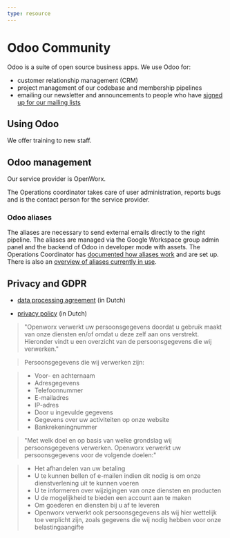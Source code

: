 ```yaml
---
type: resource
---
```


# Odoo Community

Odoo is a suite of open source business apps. We use Odoo for:

* customer relationship management (CRM)
* project management of our codebase and membership pipelines
* emailing our newsletter and announcements to people who have [signed up for our mailing lists](https://forms.gle/gn7wR2Eaxbv5g1BF9)

## Using Odoo

We offer training to new staff.

## Odoo management

Our service provider is OpenWorx.

The Operations coordinator takes care of user administration, reports bugs and is the contact person for the service provider.

### Odoo aliases

The aliases are necessary to send external emails directly to the right pipeline. The aliases are managed via the Google Workspace group admin panel and the backend of Odoo in developer mode with assets. The Operations Coordinator has [documented how aliases work](https://docs.google.com/document/d/1KYmWUHCS-bA5Bqi2wQzl11D1QIxbtwr-Qtl2PEwKDw8/edit) and are set up. There is also an [overview of aliases currently in use](https://docs.google.com/spreadsheets/d/1jkyAFQuwspuLyJNc0zi_9Lw_xbHS4qcIavfAWMWTSIE/edit#gid=0).

## Privacy and GDPR

* [data processing agreement](https://www.openworx.nl/verwerkersovereenkomst) (in Dutch)

* [privacy policy](https://www.openworx.nl/privacy-statement) (in Dutch)

> "Openworx verwerkt uw persoonsgegevens doordat u gebruik maakt van onze diensten en/of omdat u deze zelf aan ons verstrekt. Hieronder vindt u een overzicht van de persoonsgegevens die wij verwerken."

> Persoonsgegevens die wij verwerken zijn:

> * Voor- en achternaam
> * Adresgegevens
> * Telefoonnummer
> * E-mailadres
> * IP-adres
> * Door u ingevulde gegevens
> * Gegevens over uw activiteiten op onze website
> * Bankrekeningnummer

> "Met welk doel en op basis van welke grondslag wij persoonsgegevens verwerken. Openworx verwerkt uw persoonsgegevens voor de volgende doelen:"

> * Het afhandelen van uw betaling
> * U te kunnen bellen of e-mailen indien dit nodig is om onze dienstverlening uit te kunnen voeren
> * U te informeren over wijzigingen van onze diensten en producten
> * U de mogelijkheid te bieden een account aan te maken
> * Om goederen en diensten bij u af te leveren
> * Openworx verwerkt ook persoonsgegevens als wij hier wettelijk toe verplicht zijn, zoals gegevens die wij nodig hebben voor onze belastingaangifte
